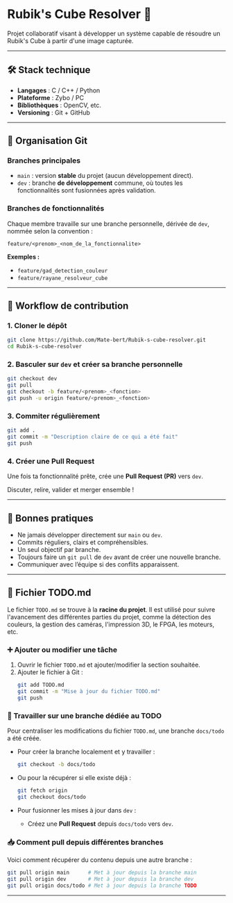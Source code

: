 # Rubik's Cube Resolver 🧩

Projet collaboratif visant à développer un système capable de résoudre un Rubik's Cube à partir d'une image capturée.

---

## 🛠️ Stack technique

- **Langages** : C / C++ / Python
- **Plateforme** : Zybo / PC
- **Bibliothèques** : OpenCV, etc.
- **Versioning** : Git + GitHub

---

## 🌱 Organisation Git

### Branches principales

- `main` : version **stable** du projet (aucun développement direct).
- `dev` : branche **de développement** commune, où toutes les fonctionnalités sont fusionnées après validation.

### Branches de fonctionnalités

Chaque membre travaille sur une branche personnelle, dérivée de `dev`, nommée selon la convention :

```
feature/<prenom>_<nom_de_la_fonctionnalite>
```

**Exemples :**
- `feature/gad_detection_couleur`
- `feature/rayane_resolveur_cube`

---

## 🔁 Workflow de contribution

### 1. Cloner le dépôt

```bash
git clone https://github.com/Mate-bert/Rubik-s-cube-resolver.git
cd Rubik-s-cube-resolver
```

### 2. Basculer sur `dev` et créer sa branche personnelle

```bash
git checkout dev
git pull
git checkout -b feature/<prenom>_<fonction>
git push -u origin feature/<prenom>_<fonction>
```

### 3. Commiter régulièrement

```bash
git add .
git commit -m "Description claire de ce qui a été fait"
git push
```

### 4. Créer une Pull Request

Une fois ta fonctionnalité prête, crée une **Pull Request (PR)** vers `dev`.

Discuter, relire, valider et merger ensemble !

---

## 📌 Bonnes pratiques

- Ne jamais développer directement sur `main` ou `dev`.
- Commits réguliers, clairs et compréhensibles.
- Un seul objectif par branche.
- Toujours faire un `git pull` de `dev` avant de créer une nouvelle branche.
- Communiquer avec l’équipe si des conflits apparaissent.

---

## 📄 Fichier TODO.md

Le fichier `TODO.md` se trouve à la **racine du projet**. Il est utilisé pour suivre l'avancement des différentes parties du projet, comme la détection des couleurs, la gestion des caméras, l'impression 3D, le FPGA, les moteurs, etc.

### ➕ Ajouter ou modifier une tâche

1. Ouvrir le fichier `TODO.md` et ajouter/modifier la section souhaitée.
2. Ajouter le fichier à Git :
   ```bash
   git add TODO.md
   git commit -m "Mise à jour du fichier TODO.md"
   git push
   ```

### 🔁 Travailler sur une branche dédiée au TODO

Pour centraliser les modifications du fichier `TODO.md`, une branche `docs/todo` a été créée.

- Pour créer la branche localement et y travailler :
  ```bash
  git checkout -b docs/todo
  ```

- Ou pour la récupérer si elle existe déjà :
  ```bash
  git fetch origin
  git checkout docs/todo
  ```

- Pour fusionner les mises à jour dans `dev` :
  - Créez une **Pull Request** depuis `docs/todo` vers `dev`.

### 📥 Comment pull depuis différentes branches

Voici comment récupérer du contenu depuis une autre branche :

```bash
git pull origin main      # Met à jour depuis la branche main
git pull origin dev       # Met à jour depuis la branche dev
git pull origin docs/todo # Met à jour depuis la branche TODO
```

---